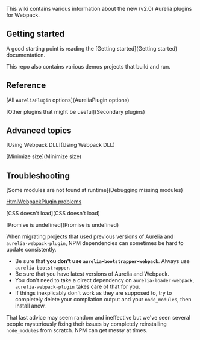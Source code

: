 This wiki contains various information about the new (v2.0) Aurelia plugins for Webpack.

## Getting started
A good starting point is reading the [Getting started](Getting started) documentation.

This repo also contains various demos projects that build and run.

## Reference
[All `AureliaPlugin` options](AureliaPlugin options)

[Other plugins that might be useful](Secondary plugins)

## Advanced topics
[Using Webpack DLL](Using Webpack DLL)

[Minimize size](Minimize size)

## Troubleshooting
[Some modules are not found at runtime](Debugging missing modules)

[HtmlWebpackPlugin problems](HtmlWebpackPlugin)

[CSS doesn't load](CSS doesn't load)

[Promise is undefined](Promise is undefined)

When migrating projects that used previous versions of Aurelia and `aurelia-webpack-plugin`, NPM dependencies can sometimes be hard to update consistently. 
- Be sure that **you don't use `aurelia-bootstrapper-webpack`**. Always use `aurelia-bootstrapper`.
- Be sure that you have latest versions of Aurelia and Webpack. 
- You don't need to take a direct dependency on `aurelia-loader-webpack`, `aurelia-webpack-plugin` takes care of that for you.
- If things inexplicably don't work as they are supposed to, try to completely delete your compilation output and your `node_modules`, then install anew.

That last advice may seem random and ineffective but we've seen several people mysteriously fixing their issues by completely reinstalling `node_modules` from scratch. NPM can get messy at times.